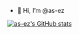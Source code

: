 - 👋 Hi, I’m @as-ez
<!--
- 👀 I’m interested in ...
- 🌱 I’m currently learning ...
- 💞️ I’m looking to collaborate on ...
- 📫 How to reach me ...
--->
[![as-ez's GitHub stats](https://github-readme-stats.vercel.app/api?username=as-ez)](https://github.com/as-ez/github-readme-stats)


<!---
as-ez/as-ez is a ✨ special ✨ repository because its `README.md` (this file) appears on your GitHub profile.
You can click the Preview link to take a look at your changes.
--->
